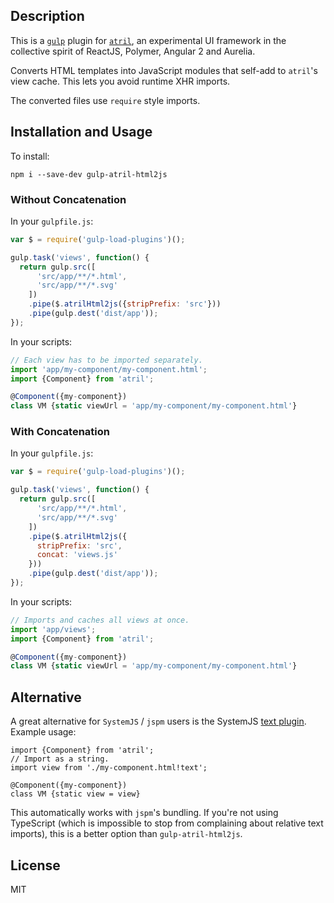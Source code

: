 ## Description

This is a [`gulp`](http://gulpjs.com) plugin for
[`atril`](http://mitranim.com/atril/), an experimental UI framework in
the collective spirit of ReactJS, Polymer, Angular 2 and Aurelia.

Converts HTML templates into JavaScript modules that self-add to `atril`'s
view cache. This lets you avoid runtime XHR imports.

The converted files use `require` style imports.

## Installation and Usage

To install:

```shell
npm i --save-dev gulp-atril-html2js
```

### Without Concatenation

In your `gulpfile.js`:

```javascript
var $ = require('gulp-load-plugins')();

gulp.task('views', function() {
  return gulp.src([
      'src/app/**/*.html',
      'src/app/**/*.svg'
    ])
    .pipe($.atrilHtml2js({stripPrefix: 'src'}))
    .pipe(gulp.dest('dist/app'));
});
```

In your scripts:

```typescript
// Each view has to be imported separately.
import 'app/my-component/my-component.html';
import {Component} from 'atril';

@Component({my-component})
class VM {static viewUrl = 'app/my-component/my-component.html'}
```

### With Concatenation

In your `gulpfile.js`:

```javascript
var $ = require('gulp-load-plugins')();

gulp.task('views', function() {
  return gulp.src([
      'src/app/**/*.html',
      'src/app/**/*.svg'
    ])
    .pipe($.atrilHtml2js({
      stripPrefix: 'src',
      concat: 'views.js'
    }))
    .pipe(gulp.dest('dist/app'));
});
```

In your scripts:

```typescript
// Imports and caches all views at once.
import 'app/views';
import {Component} from 'atril';

@Component({my-component})
class VM {static viewUrl = 'app/my-component/my-component.html'}
```

## Alternative

A great alternative for `SystemJS` / `jspm` users is the SystemJS [text
plugin](https://github.com/systemjs/plugin-text). Example usage:

```
import {Component} from 'atril';
// Import as a string.
import view from './my-component.html!text';

@Component({my-component})
class VM {static view = view}
```

This automatically works with `jspm`'s bundling. If you're not using TypeScript
(which is impossible to stop from complaining about relative text imports), this
is a better option than `gulp-atril-html2js`.

## License

MIT
